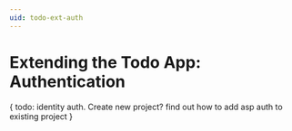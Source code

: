 ```yaml
---
uid: todo-ext-auth
---
```

# Extending the Todo App: Authentication
{ todo: identity auth. Create new project? find out how to add asp auth to existing project }